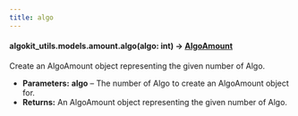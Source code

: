 ```yaml
---
title: algo
---
```


#### algokit_utils.models.amount.algo(algo: int) → [AlgoAmount](/reference/algokit-utils-py/api/models/amount/algoamount/#AlgoAmount)

Create an AlgoAmount object representing the given number of Algo.

- **Parameters:**
  **algo** – The number of Algo to create an AlgoAmount object for.
- **Returns:**
  An AlgoAmount object representing the given number of Algo.
